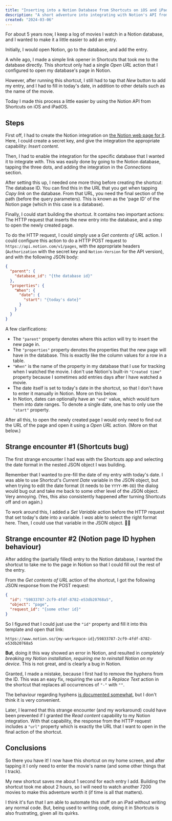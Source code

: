 ```yaml
---
title: "Inserting into a Notion Database from Shortcuts on iOS and iPadOS"
description: "A short adventure into integrating with Notion's API from Shortcuts on iOS and iPadOS."
created: "2024-03-06"
---
```


For about 5 years now, I keep a log of movies I watch in a Notion database, and I wanted to make it a little easier to add an entry.

Initially, I would open Notion, go to the database, and add the entry.

A while ago, I made a simple link opener in Shortcuts that took me to the database directly.
This shortcut only had a single *Open URL* action that I configured to open my database's page in Notion.

However, after running this shortcut, I still had to tap that *New* button to add my entry, and I had to fill in today's date, in addition to other details such as the name of the movie.

Today I made this process a little easier by using the Notion API from Shortcuts on iOS and iPadOS.

## Steps

First off, I had to create the Notion integration on [the Notion web page for it](https://www.notion.so/my-integrations).
Here, I could create a secret key, and give the integration the appropriate capability: *Insert content*.

Then, I had to enable the integration for the specific database that I wanted it to integrate with.
This was easily done by going to the Notion database, tapping the three dots, and adding the integration in the *Connections* section.

After setting this up, I needed one more thing before creating the shortcut: The database ID.
You can find this in the URL that you get when tapping *Copy link* on the database.
From that URL, you need the final section of the path (before the query parameters).
This is known as the 'page ID' of the Notion page (which in this case is a database).

Finally, I could start building the shortcut.
It contains two important actions: The HTTP request that inserts the new entry into the database, and a step to open the newly created page.

To do the HTTP request, I could simply use a *Get contents of URL* action.
I could configure this action to do a HTTP POST request to `https://api.notion.com/v1/pages`, with the appropriate headers (`Authorization` with the secret key and `Notion-Version` for the API version), and with the following JSON body:

```json
{
  "parent": {
    "database_id": "{the database id}"
  },
  "properties": {
    "When": {
      "date": {
        "start": "{today's date}"
      }
    }
  }
}
```

A few clarifications:

- The `"parent"` property denotes where this action will try to insert the new page in.
- The `"properties"` property denotes the properties that the new page will have in the database. This is exactly like the column values for a row in a table.
- `"When"` is the name of the property in my database that I use for tracking when I watched the movie. I don't use Notion's built-in `"Created time"` property because I sometimes add entries days after I have watched a movie.
- The date itself is set to today's date in the shortcut, so that I don't have to enter it manually in Notion. More on this below.
- In Notion, dates can optionally have an `"end"` value, which would turn them into date ranges. To denote a single date, one has to only use the `"start"` property.

After all this, to open the newly created page I would only need to find out the URL of the page and open it using a *Open URL* action. (More on that below.)

## Strange encounter #1 (Shortcuts bug)

The first strange encounter I had was with the Shortcuts app and selecting the date format in the nested JSON object I was building.

Remember that I wanted to pre-fill the date of my entry with today's date.
I was able to use Shortcut's *Current Date* variable in the JSON object, but when trying to edit the date format (it needs to be `YYYY-MM-DD`) the dialog would bug out and take me back to some other level of the JSON object. Very annoying. (Yes, this also consistently happened after turning Shortcuts off and on again.)

To work around this, I added a *Set Variable* action before the HTTP request that set today's date into a variable.
I *was* able to select the right format here.
Then, I could use that variable in the JSON object. 🤷‍♂️

## Strange encounter #2 (Notion page ID hyphen behaviour)

After adding the (partially filled) entry to the Notion database, I wanted the shortcut to take me to the page in Notion so that I could fill out the rest of the entry.

From the *Get contents of URL* action of the shortcut, I got the following JSON response from the POST request:

```json
{
  "id": "59833787-2cf9-4fdf-8782-e53db20768a5",
  "object": "page",
  "request_id": "{some other id}"
}
```

So I figured that I could just use the `"id"` property and fill it into this template and open that link:

```
https://www.notion.so/{my-workspace-id}/59833787-2cf9-4fdf-8782-e53db20768a5
```

__But__, doing it this way showed an error in Notion, and resulted in *completely breaking my Notion installation, requiring me to reinstall Notion on my device*.
This is not great, and is clearly a bug in Notion.

Granted, I made a mistake, because I first had to remove the hyphens from the ID.
This was an easy fix, requiring the use of a *Replace Text* action in the shortcut that replaces all occurrences of `"-"` with `""`.

The behaviour regarding hyphens [is documented somewhat](https://developers.notion.com/docs/working-with-page-content#creating-a-page-with-content), but I don't think it is very convenient.

Later, I learned that this strange encounter (and my workaround) could have been prevented if I granted the *Read content* capability to my Notion integration.
With that capability, the response from the HTTP request includes a `"url"` property which is exactly the URL that I want to open in the final action of the shortcut.

## Conclusions

So there you have it! I now have this shortcut on my home screen, and after tapping it I only need to enter the movie's name (and some other things that I track).

My new shortcut saves me about 1 second for each entry I add.
Building the shortcut took me about 2 hours, so I will need to watch another 7200 movies to make this adventure worth it (if time is all that matters).

I think it's fun that I am able to automate this stuff on an iPad without writing any normal code.
But, being used to writing code, doing it in Shortcuts is also frustrating, given all its quirks.
